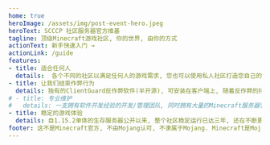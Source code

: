 ```yaml
---
home: true
heroImage: /assets/img/post-event-hero.jpeg
heroText: SCCCP 社区服务器官方维基
tagline: 顶级Minecraft游戏社区, 你的世界, 由你的方式
actionText: 新手快速入门 →
actionLink: /guide
features:
- title: 适合任何人
  details:  各个不同的社区以满足任何人的游戏需求, 您也可以使用私人社区打造您自己的服务器! 以及更多独家功能...
- title: 让我们结束作弊行为
  details: 独有的ClientGuard反作弊软件(半开源), 可安装在客户端上, 随着反作弊的持续开发, 我们将能够抓住任何类型的作弊, 并且没有烦人的误报与拉回
# - title: 专业维护
#   details: 一支拥有软件开发经验的开发/管理团队, 同时拥有大量的Minecraft服务器管理经验, 保证服务器稳定流畅运行...
- title: 稳定的游戏体验
  details: 自1.15.2单体的生存服务器公开以来, 整个社区稳定运行已达三年, 还在不断更新更多内容...
footer: 这不是Minecraft官方, 不由Mojang认可, 不隶属于Mojang. Minecraft是Mojang的商标 **SCCCP社区服务器支持IPV6**
---
```

<script>
  export default {
    mounted () {
        console.log(window.atob('ICstKy0rLSstKy0rICstKy0rLSstKy0rLSstKy0rLSsgKy0rLSstKy0rLSstKyArLSstKy0rLSsKIHxTfEN8Q3xDfFB8IHxDfG98bXxtfHV8bnxpfHR8eXwgfFN8ZXxyfHZ8ZXxyfCB8V3xpfGt8aXwKICstKy0rLSstKy0rICstKy0rLSstKy0rLSstKy0rLSsgKy0rLSstKy0rLSstKyArLSstKy0rLSs='));
    }
  }
</script>